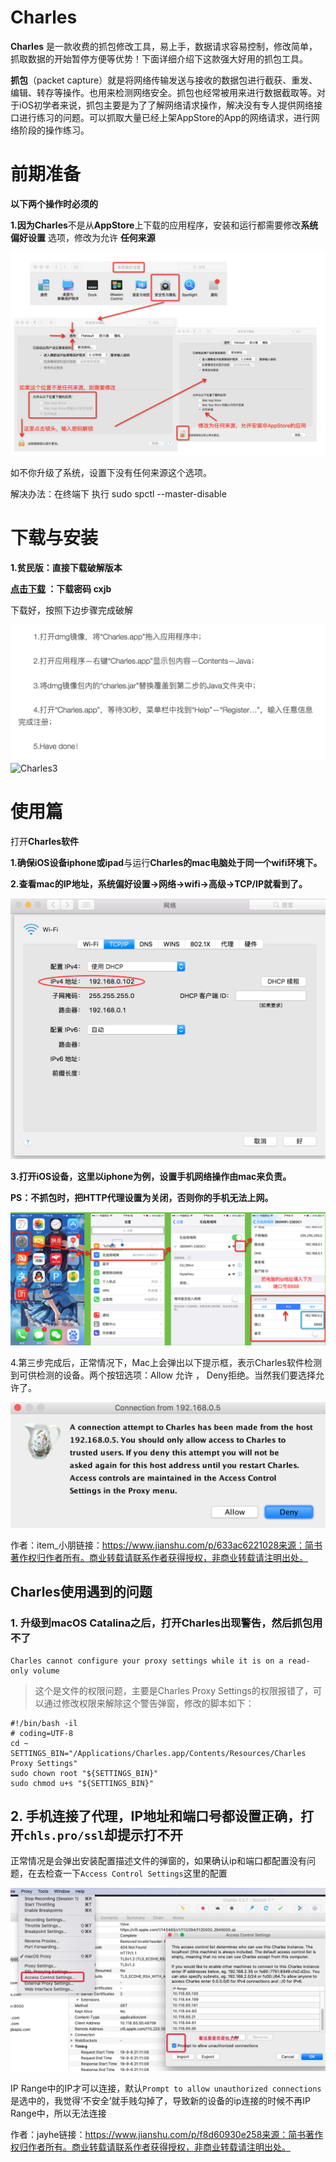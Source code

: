 # Charles
**Charles** 是一款收费的抓包修改工具，易上手，数据请求容易控制，修改简单，抓取数据的开始暂停方便等优势！下面详细介绍下这款强大好用的抓包工具。

**抓包**（packet capture）就是将网络传输发送与接收的数据包进行截获、重发、编辑、转存等操作。也用来检测网络安全。抓包也经常被用来进行数据截取等。对于iOS初学者来说，抓包主要是为了了解网络请求操作，解决没有专人提供网络接口进行练习的问题。可以抓取大量已经上架AppStore的App的网络请求，进行网络阶段的操作练习。

# **前期准备**

**以下两个操作时必须的**

**1.**因为**Charles**不是从**AppStore**上下载的应用程序，安装和运行都需要修改**系统偏好设置** 选项，修改为允许 **任何来源**

![](media/charles/Charles1.png)


如不你升级了系统，设置下没有任何来源这个选项。

解决办法：在终端下 执行 sudo spctl --master-disable

# **下载与安装**

**1.贫民版：直接下载破解版本**

**[点击下载](https://link.jianshu.com/?t=https://pan.baidu.com/s/1kUEUHQB) ：下载密码 cxjb**

下载好，按照下边步骤完成破解

![Charles2](media/charles/Charles2.png)
![Charles3](media/charles/Charles3.png)


# 使用篇

打开**Charles软件**

**1.**确保iOS设备**iphone或ipad**与运行**Charles的mac电脑处于同一个wifi环境下。**

**2.查看mac的IP地址，系统偏好设置->网络->wifi->高级->TCP/IP就看到了。**

![Charles4](media/charles/Charles4.png)


**3.打开iOS设备，这里以iphone为例，设置手机网络操作由mac来负责。**

**PS：不抓包时，把HTTP代理设置为关闭，否则你的手机无法上网。**

![Charles6](media/charles/Charles6.png)


4.第三步完成后，正常情况下，Mac上会弹出以下提示框，表示Charles软件检测到可供检测的设备。两个按钮选项：Allow 允许 ， Deny拒绝。当然我们要选择允许了。

![Charles7](media/charles/Charles7.png)


作者：item_小朋链接：https://www.jianshu.com/p/633ac6221028来源：简书著作权归作者所有。商业转载请联系作者获得授权，非商业转载请注明出处。

## Charles使用遇到的问题

### 1. 升级到macOS Catalina之后，打开Charles出现警告，然后抓包用不了

    Charles cannot configure your proxy settings while it is on a read-only volume

> 这个是文件的权限问题，主要是Charles Proxy Settings的权限报错了，可以通过修改权限来解除这个警告弹窗，修改的脚本如下：

    #!/bin/bash -il
    # coding=UTF-8
    cd ~
    SETTINGS_BIN="/Applications/Charles.app/Contents/Resources/Charles Proxy Settings"
    sudo chown root "${SETTINGS_BIN}"
    sudo chmod u+s "${SETTINGS_BIN}"

## 2. 手机连接了代理，IP地址和端口号都设置正确，打开`chls.pro/ssl`却提示打不开

正常情况是会弹出安装配置描述文件的弹窗的，如果确认ip和端口都配置没有问题，在去检查一下`Access Control Settings`这里的配置

![Charles8](media/charles/Charles8.png)

IP Range中的IP才可以连接，默认`Prompt to allow unauthorized connections`是选中的，我觉得‘不安全’就手贱勾掉了，导致新的设备的ip连接的时候不再IP Range中，所以无法连接

作者：jayhe链接：https://www.jianshu.com/p/f8d60930e258来源：简书著作权归作者所有。商业转载请联系作者获得授权，非商业转载请注明出处。